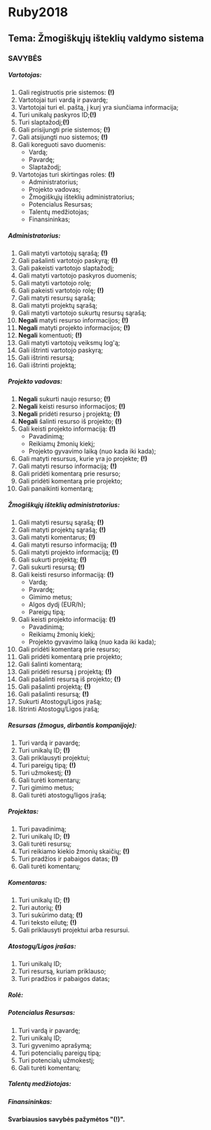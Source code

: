 # Ruby2018

## Tema: Žmogiškųjų išteklių valdymo sistema

### SAVYBĖS

##### Vartotojas:
1. Gali registruotis prie sistemos: **(!)**
1. Vartotojai turi vardą ir pavardę;
1. Vartotojai turi el. paštą, į kurį yra siunčiama informacija;
1. Turi unikalų paskyros ID;**(!)**
1. Turi slaptažodį;**(!)**
1. Gali prisijungti prie sistemos; **(!)**
1. Gali atsijungti nuo sistemos; **(!)**
1. Gali koreguoti savo duomenis: 
    - Vardą;
    - Pavardę;
    - Slaptažodį;
1. Vartotojas turi skirtingas roles: **(!)** 
    - Administratorius;
    - Projekto vadovas;
    - Žmogiškųjų išteklių administratorius;
    - Potencialus Resursas;
    - Talentų medžiotojas;
    - Finansininkas;

##### Administratorius:
1. Gali matyti vartotojų sąrašą; **(!)**
1. Gali pašalinti vartotojo paskyrą; **(!)**
1. Gali pakeisti vartotojo slaptažodį;
1. Gali matyti vartotojo paskyros duomenis;
1. Gali matyti vartotojo rolę;
1. Gali pakeisti vartotojo rolę; **(!)** 
1. Gali matyti resursų sąrašą;
1. Gali matyti projektų sąrašą;
1. Gali matyti vartotojo sukurtų resursų sąrašą;
1. **Negali** matyti resurso informacijos; **(!)**
1. **Negali** matyti projekto informacijos; **(!)**
1. **Negali** komentuoti; **(!)**
1. Gali matyti vartotojų veiksmų log'ą;
1. Gali ištrinti vartotojo paskyrą;
1. Gali ištrinti resursą;
1. Gali ištrinti projektą;

##### Projekto vadovas:
1. **Negali** sukurti naujo resurso; **(!)**
1. **Negali** keisti resurso informacijos; **(!)**
1. **Negali** pridėti resurso į projektą; **(!)**
1. **Negali** šalinti resurso iš projekto; **(!)**
1. Gali keisti projekto informaciją: **(!)**
    - Pavadinimą; 
    - Reikiamų žmonių kiekį;
    - Projekto gyvavimo laiką (nuo kada iki kada);
1. Gali matyti resursus, kurie yra jo projekte; **(!)**
1. Gali matyti resurso informaciją;  **(!)**
1. Gali pridėti komentarą prie resurso;
1. Gali pridėti komentarą prie projekto;
1. Gali panaikinti komentarą;

##### Žmogiškųjų išteklių administratorius:
1. Gali matyti resursų sąrašą;  **(!)**
1. Gali matyti projektų sąrašą;  **(!)**
1. Gali matyti komentarus;  **(!)**
1. Gali matyti resurso informaciją;  **(!)**
1. Gali matyti projekto informaciją;  **(!)**
1. Gali sukurti projektą;  **(!)**
1. Gali sukurti resursą;  **(!)**
1. Gali keisti resurso informaciją: **(!)**
    - Vardą;
    - Pavardę;
    - Gimimo metus;
    - Algos dydį (EUR/h);
    - Pareigų tipą;
1. Gali keisti projekto informaciją: **(!)**
    - Pavadinimą;
    - Reikiamų žmonių kiekį;
    - Projekto gyvavimo laiką (nuo kada iki kada);
1. Gali pridėti komentarą prie resurso;
1. Gali pridėti komentarą prie projekto;
1. Gali šalinti komentarą;
1. Gali pridėti resursą į projektą;  **(!)**
1. Gali pašalinti resursą iš projekto;  **(!)**
1. Gali pašalinti projektą; **(!)**
1. Gali pašalinti resursą;  **(!)**
1. Sukurti Atostogų/Ligos įrašą;
1. Ištrinti Atostogų/Ligos įrašą;

##### Resursas (žmogus, dirbantis kompanijoje):
1. Turi vardą ir pavardę; 
1. Turi unikalų ID; **(!)**
1. Gali priklausyti projektui;
1. Turi pareigų tipą; **(!)**
1. Turi užmokestį; **(!)**
1. Gali turėti komentarų;
1. Turi gimimo metus;
1. Gali turėti atostogų/ligos įrašą;

##### Projektas:
1. Turi pavadinimą; 
1. Turi unikalų ID; **(!)**
1. Gali turėti resursų;
1. Turi reikiamo kiekio žmonių skaičių; **(!)**
1. Turi pradžios ir pabaigos datas; **(!)**
1. Gali turėti komentarų;

##### Komentaras:
1. Turi unikalų ID; **(!)**
1. Turi autorių; **(!)**
1. Turi sukūrimo datą; **(!)**
1. Turi teksto eilutę; **(!)**
1. Gali priklausyti projektui arba resursui.

##### Atostogų/Ligos įrašas:
1. Turi unikalų ID;
1. Turi resursą, kuriam priklauso;
1. Turi pradžios ir pabaigos datas;

##### Rolė:
##### Potencialus Resursas:
1. Turi vardą ir pavardę;
1. Turi unikalų ID;
1. Turi gyvenimo aprašymą;
1. Turi potencialių pareigų tipą;
1. Turi potencialų užmokestį;
1. Gali turėti komentarų;
##### Talentų medžiotojas:
##### Finansininkas:
**Svarbiausios savybės pažymėtos "(!)".**
